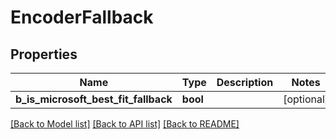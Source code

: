 # EncoderFallback

## Properties
Name | Type | Description | Notes
------------ | ------------- | ------------- | -------------
**b_is_microsoft_best_fit_fallback** | **bool** |  | [optional] 

[[Back to Model list]](../README.md#documentation-for-models) [[Back to API list]](../README.md#documentation-for-api-endpoints) [[Back to README]](../README.md)

